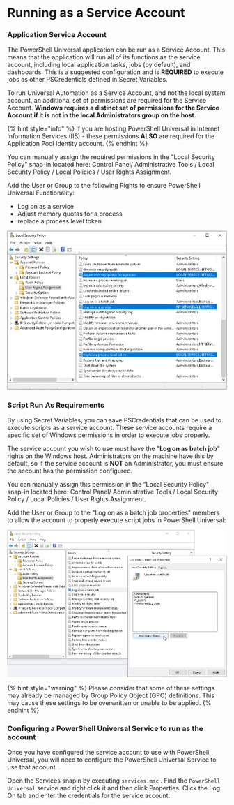 # Running as a Service Account

### Application Service Account

The PowerShell Universal application can be run as a Service Account. This means that the application will run all of its functions as the service account, including local application tasks, jobs \(by default\), and dashboards. This is a suggested configuration and is **REQUIRED** to execute jobs as other PSCredentials defined in Secret Variables.

To run Universal Automation as a Service Account, and not the local system account, an additional set of permissions are required for the Service Account. **Windows requires a distinct set of permissions for the Service Account if it is not in the local Administrators group on the host.**

{% hint style="info" %}
If you are hosting PowerShell Universal in Internet Information Services \(IIS\) - these permissions **ALSO** are required for the Application Pool Identity account.
{% endhint %}

You can manually assign the required permissions in the "Local Security Policy" snap-in located here: Control Panel/ Administrative Tools / Local Security Policy / Local Policies / User Rights Assignment. 

Add the User or Group to the following Rights to ensure PowerShell Universal Functionality:

* Log on as a service
* Adjust memory quotas for a process
* replace a process level token

![Local Security Policy User Rights Assignments for Service](../.gitbook/assets/image%20%2820%29.png)

### Script Run As Requirements

By using Secret Variables, you can save PSCredentials that can be used to execute scripts as a service account. These service accounts require a specific set of Windows permissions in order to execute jobs properly.

The service account you wish to use must have the "**Log on as batch job**" rights on the Windows host. Administrators on the machine have this by default, so if the service account is **NOT** an Administrator, you must ensure the account has the permission configured.

You can manually assign this permission in the "Local Security Policy" snap-in located here: Control Panel/ Administrative Tools / Local Security Policy / Local Policies / User Rights Assignment. 

Add the User or Group to the "Log on as a batch job properties" members to allow the account to properly execute script jobs in PowerShell Universal:

![Local Security Policy User Rights Assignments for Run As](../.gitbook/assets/image%20%287%29.png)

{% hint style="warning" %}
Please consider that some of these settings may already be managed by Group Policy Object \(GPO\) definitions. This may cause these settings to be overwritten or unable to be applied.
{% endhint %}

### Configuring a PowerShell Universal Service to run as the account

Once you have configured the service account to use with PowerShell Universal, you will need to configure the PowerShell Universal Service to use that account. 

Open the Services snapin by executing `services.msc` . Find the `PowerShell Universal` service and right click it and then click Properties. Click the Log On tab and enter the credentials for the service account. 


